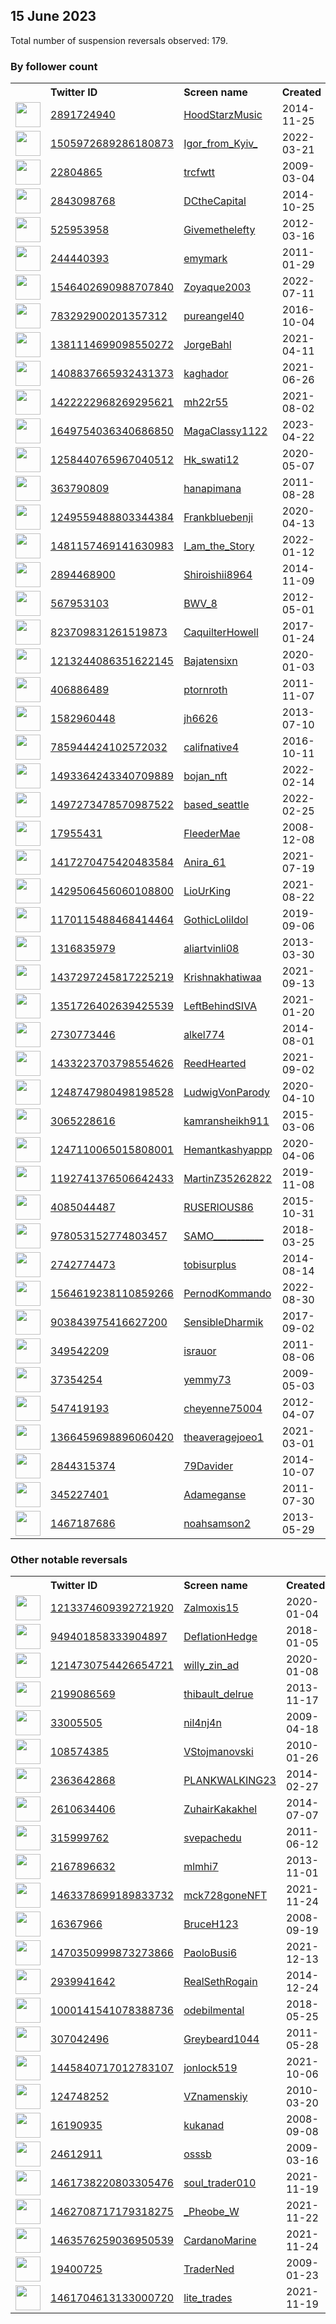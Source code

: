 
## 15 June 2023
Total number of suspension reversals observed: 179.

### By follower count
<table><tr><th></th><th align="left">Twitter ID</th><th align="left">Screen name</th>
<th align="left">Created</th><th align="left">Status</th><th align="left">Suspended</th><th align="left">Followers</th>
<tr><td><a href="https://pbs.twimg.com/profile_images/1659975334735892480/-g97nx0K_normal.jpg"><img src="https://pbs.twimg.com/profile_images/1659975334735892480/-g97nx0K_normal.jpg" width="40px" height="40px" align="center"/></a></td><td><a href="https://twitter.com/intent/user?user_id=2891724940">2891724940</a></td><td><a href="https://twitter.com/HoodStarzMusic">HoodStarzMusic</a></td><td>2014-11-25</td><td align="center"></td><td></td><td>69936</td></tr>
<tr><td><a href="https://pbs.twimg.com/profile_images/1568370331596853255/qycHkIqY_normal.jpg"><img src="https://pbs.twimg.com/profile_images/1568370331596853255/qycHkIqY_normal.jpg" width="40px" height="40px" align="center"/></a></td><td><a href="https://twitter.com/intent/user?user_id=1505972689286180873">1505972689286180873</a></td><td><a href="https://twitter.com/Igor_from_Kyiv_">Igor_from_Kyiv_</a></td><td>2022-03-21</td><td align="center"></td><td>2023-03-08</td><td>29928</td></tr>
<tr><td><a href="https://pbs.twimg.com/profile_images/1115395639691628545/JcavRTPB_normal.jpg"><img src="https://pbs.twimg.com/profile_images/1115395639691628545/JcavRTPB_normal.jpg" width="40px" height="40px" align="center"/></a></td><td><a href="https://twitter.com/intent/user?user_id=22804865">22804865</a></td><td><a href="https://twitter.com/trcfwtt">trcfwtt</a></td><td>2009-03-04</td><td align="center"></td><td>2022-11-09</td><td>20626</td></tr>
<tr><td><a href="https://pbs.twimg.com/profile_images/1671758050334752768/jCbeu4k7_normal.jpg"><img src="https://pbs.twimg.com/profile_images/1671758050334752768/jCbeu4k7_normal.jpg" width="40px" height="40px" align="center"/></a></td><td><a href="https://twitter.com/intent/user?user_id=2843098768">2843098768</a></td><td><a href="https://twitter.com/DCtheCapital">DCtheCapital</a></td><td>2014-10-25</td><td align="center"></td><td></td><td>10123</td></tr>
<tr><td><a href="https://pbs.twimg.com/profile_images/1660466784204472320/NYhwnryi_normal.jpg"><img src="https://pbs.twimg.com/profile_images/1660466784204472320/NYhwnryi_normal.jpg" width="40px" height="40px" align="center"/></a></td><td><a href="https://twitter.com/intent/user?user_id=525953958">525953958</a></td><td><a href="https://twitter.com/Givemethelefty">Givemethelefty</a></td><td>2012-03-16</td><td align="center"></td><td>2023-05-23</td><td>9520</td></tr>
<tr><td><a href="https://pbs.twimg.com/profile_images/1666200956755664919/gCbdiBbw_normal.jpg"><img src="https://pbs.twimg.com/profile_images/1666200956755664919/gCbdiBbw_normal.jpg" width="40px" height="40px" align="center"/></a></td><td><a href="https://twitter.com/intent/user?user_id=244440393">244440393</a></td><td><a href="https://twitter.com/emymark">emymark</a></td><td>2011-01-29</td><td align="center"></td><td>2023-05-31</td><td>8502</td></tr>
<tr><td><a href="https://pbs.twimg.com/profile_images/1546403257123328001/IFi2Ys8o_normal.jpg"><img src="https://pbs.twimg.com/profile_images/1546403257123328001/IFi2Ys8o_normal.jpg" width="40px" height="40px" align="center"/></a></td><td><a href="https://twitter.com/intent/user?user_id=1546402690988707840">1546402690988707840</a></td><td><a href="https://twitter.com/Zoyaque2003">Zoyaque2003</a></td><td>2022-07-11</td><td align="center"></td><td>2023-01-29</td><td>7646</td></tr>
<tr><td><a href="https://pbs.twimg.com/profile_images/1670644745855459328/e6P6pw1c_normal.jpg"><img src="https://pbs.twimg.com/profile_images/1670644745855459328/e6P6pw1c_normal.jpg" width="40px" height="40px" align="center"/></a></td><td><a href="https://twitter.com/intent/user?user_id=783292900201357312">783292900201357312</a></td><td><a href="https://twitter.com/pureangel40">pureangel40</a></td><td>2016-10-04</td><td align="center"></td><td>2022-08-03</td><td>7281</td></tr>
<tr><td><a href="https://pbs.twimg.com/profile_images/1381285287515582466/mmqyqlft_normal.jpg"><img src="https://pbs.twimg.com/profile_images/1381285287515582466/mmqyqlft_normal.jpg" width="40px" height="40px" align="center"/></a></td><td><a href="https://twitter.com/intent/user?user_id=1381114699098550272">1381114699098550272</a></td><td><a href="https://twitter.com/JorgeBahl">JorgeBahl</a></td><td>2021-04-11</td><td align="center"></td><td></td><td>7172</td></tr>
<tr><td><a href="https://pbs.twimg.com/profile_images/1435675718734782464/fRuipkh0_normal.jpg"><img src="https://pbs.twimg.com/profile_images/1435675718734782464/fRuipkh0_normal.jpg" width="40px" height="40px" align="center"/></a></td><td><a href="https://twitter.com/intent/user?user_id=1408837665932431373">1408837665932431373</a></td><td><a href="https://twitter.com/kaghador">kaghador</a></td><td>2021-06-26</td><td align="center"></td><td></td><td>5763</td></tr>
<tr><td><a href="https://pbs.twimg.com/profile_images/1612934163186720768/aRsPNG2t_normal.jpg"><img src="https://pbs.twimg.com/profile_images/1612934163186720768/aRsPNG2t_normal.jpg" width="40px" height="40px" align="center"/></a></td><td><a href="https://twitter.com/intent/user?user_id=1422222968269295621">1422222968269295621</a></td><td><a href="https://twitter.com/mh22r55">mh22r55</a></td><td>2021-08-02</td><td align="center"></td><td>2023-02-06</td><td>5612</td></tr>
<tr><td><a href="https://pbs.twimg.com/profile_images/1649754996555284480/2ZmDHVwX_normal.jpg"><img src="https://pbs.twimg.com/profile_images/1649754996555284480/2ZmDHVwX_normal.jpg" width="40px" height="40px" align="center"/></a></td><td><a href="https://twitter.com/intent/user?user_id=1649754036340686850">1649754036340686850</a></td><td><a href="https://twitter.com/MagaClassy1122">MagaClassy1122</a></td><td>2023-04-22</td><td align="center"></td><td>2023-06-03</td><td>5469</td></tr>
<tr><td><a href="https://pbs.twimg.com/profile_images/1666917886890237953/pcYFvlK5_normal.jpg"><img src="https://pbs.twimg.com/profile_images/1666917886890237953/pcYFvlK5_normal.jpg" width="40px" height="40px" align="center"/></a></td><td><a href="https://twitter.com/intent/user?user_id=1258440765967040512">1258440765967040512</a></td><td><a href="https://twitter.com/Hk_swati12">Hk_swati12</a></td><td>2020-05-07</td><td align="center"></td><td>2022-09-01</td><td>5288</td></tr>
<tr><td><a href="https://pbs.twimg.com/profile_images/1646133680119898112/3LHqie_x_normal.jpg"><img src="https://pbs.twimg.com/profile_images/1646133680119898112/3LHqie_x_normal.jpg" width="40px" height="40px" align="center"/></a></td><td><a href="https://twitter.com/intent/user?user_id=363790809">363790809</a></td><td><a href="https://twitter.com/hanapimana">hanapimana</a></td><td>2011-08-28</td><td align="center"></td><td>2023-05-28</td><td>4847</td></tr>
<tr><td><a href="https://pbs.twimg.com/profile_images/1661396827860529153/OTiX6Kcv_normal.jpg"><img src="https://pbs.twimg.com/profile_images/1661396827860529153/OTiX6Kcv_normal.jpg" width="40px" height="40px" align="center"/></a></td><td><a href="https://twitter.com/intent/user?user_id=1249559488803344384">1249559488803344384</a></td><td><a href="https://twitter.com/Frankbluebenji">Frankbluebenji</a></td><td>2020-04-13</td><td align="center"></td><td>2023-06-06</td><td>4846</td></tr>
<tr><td><a href="https://pbs.twimg.com/profile_images/1600496781045170180/glhcw3W1_normal.jpg"><img src="https://pbs.twimg.com/profile_images/1600496781045170180/glhcw3W1_normal.jpg" width="40px" height="40px" align="center"/></a></td><td><a href="https://twitter.com/intent/user?user_id=1481157469141630983">1481157469141630983</a></td><td><a href="https://twitter.com/I_am_the_Story">I_am_the_Story</a></td><td>2022-01-12</td><td align="center"></td><td>2023-06-08</td><td>4817</td></tr>
<tr><td><a href="https://pbs.twimg.com/profile_images/1562020019847905281/XBavhMkx_normal.jpg"><img src="https://pbs.twimg.com/profile_images/1562020019847905281/XBavhMkx_normal.jpg" width="40px" height="40px" align="center"/></a></td><td><a href="https://twitter.com/intent/user?user_id=2894468900">2894468900</a></td><td><a href="https://twitter.com/Shiroishii8964">Shiroishii8964</a></td><td>2014-11-09</td><td align="center"></td><td>2023-06-02</td><td>4125</td></tr>
<tr><td><a href="https://pbs.twimg.com/profile_images/1553298790060277760/xulO66kS_normal.jpg"><img src="https://pbs.twimg.com/profile_images/1553298790060277760/xulO66kS_normal.jpg" width="40px" height="40px" align="center"/></a></td><td><a href="https://twitter.com/intent/user?user_id=567953103">567953103</a></td><td><a href="https://twitter.com/BWV_8">BWV_8</a></td><td>2012-05-01</td><td align="center"></td><td>2023-06-12</td><td>3674</td></tr>
<tr><td><a href="https://pbs.twimg.com/profile_images/1167932013921198083/YfPvcUyq_normal.jpg"><img src="https://pbs.twimg.com/profile_images/1167932013921198083/YfPvcUyq_normal.jpg" width="40px" height="40px" align="center"/></a></td><td><a href="https://twitter.com/intent/user?user_id=823709831261519873">823709831261519873</a></td><td><a href="https://twitter.com/CaquilterHowell">CaquilterHowell</a></td><td>2017-01-24</td><td align="center"></td><td>2022-10-29</td><td>3290</td></tr>
<tr><td><a href="https://pbs.twimg.com/profile_images/1633241743079403525/LRqTUG4n_normal.jpg"><img src="https://pbs.twimg.com/profile_images/1633241743079403525/LRqTUG4n_normal.jpg" width="40px" height="40px" align="center"/></a></td><td><a href="https://twitter.com/intent/user?user_id=1213244086351622145">1213244086351622145</a></td><td><a href="https://twitter.com/Bajatensixn">Bajatensixn</a></td><td>2020-01-03</td><td align="center"></td><td>2023-06-06</td><td>3107</td></tr>
<tr><td><a href="https://pbs.twimg.com/profile_images/1135631449816805376/B9-OLQt9_normal.jpg"><img src="https://pbs.twimg.com/profile_images/1135631449816805376/B9-OLQt9_normal.jpg" width="40px" height="40px" align="center"/></a></td><td><a href="https://twitter.com/intent/user?user_id=406886489">406886489</a></td><td><a href="https://twitter.com/ptornroth">ptornroth</a></td><td>2011-11-07</td><td align="center"></td><td>2023-05-27</td><td>2876</td></tr>
<tr><td><a href="https://pbs.twimg.com/profile_images/378800000834406914/572e76b97f89628476526277280b786b_normal.jpeg"><img src="https://pbs.twimg.com/profile_images/378800000834406914/572e76b97f89628476526277280b786b_normal.jpeg" width="40px" height="40px" align="center"/></a></td><td><a href="https://twitter.com/intent/user?user_id=1582960448">1582960448</a></td><td><a href="https://twitter.com/jh6626">jh6626</a></td><td>2013-07-10</td><td align="center"></td><td></td><td>2742</td></tr>
<tr><td><a href="https://pbs.twimg.com/profile_images/1068264087069450241/qSW213qC_normal.jpg"><img src="https://pbs.twimg.com/profile_images/1068264087069450241/qSW213qC_normal.jpg" width="40px" height="40px" align="center"/></a></td><td><a href="https://twitter.com/intent/user?user_id=785944424102572032">785944424102572032</a></td><td><a href="https://twitter.com/califnative4">califnative4</a></td><td>2016-10-11</td><td align="center"></td><td>2022-10-29</td><td>2458</td></tr>
<tr><td><a href="https://pbs.twimg.com/profile_images/1653529803331366912/F9Y57USX_normal.jpg"><img src="https://pbs.twimg.com/profile_images/1653529803331366912/F9Y57USX_normal.jpg" width="40px" height="40px" align="center"/></a></td><td><a href="https://twitter.com/intent/user?user_id=1493364243340709889">1493364243340709889</a></td><td><a href="https://twitter.com/bojan_nft">bojan_nft</a></td><td>2022-02-14</td><td align="center"></td><td>2023-06-02</td><td>2266</td></tr>
<tr><td><a href="https://pbs.twimg.com/profile_images/1673148727706656768/J5HCzx2E_normal.jpg"><img src="https://pbs.twimg.com/profile_images/1673148727706656768/J5HCzx2E_normal.jpg" width="40px" height="40px" align="center"/></a></td><td><a href="https://twitter.com/intent/user?user_id=1497273478570987522">1497273478570987522</a></td><td><a href="https://twitter.com/based_seattle">based_seattle</a></td><td>2022-02-25</td><td align="center"></td><td>2023-05-01</td><td>2205</td></tr>
<tr><td><a href="https://pbs.twimg.com/profile_images/722922152920555520/P8Fvi-q8_normal.jpg"><img src="https://pbs.twimg.com/profile_images/722922152920555520/P8Fvi-q8_normal.jpg" width="40px" height="40px" align="center"/></a></td><td><a href="https://twitter.com/intent/user?user_id=17955431">17955431</a></td><td><a href="https://twitter.com/FleederMae">FleederMae</a></td><td>2008-12-08</td><td align="center"></td><td></td><td>1991</td></tr>
<tr><td><a href="https://pbs.twimg.com/profile_images/1616677000516706309/_EuTXpNm_normal.jpg"><img src="https://pbs.twimg.com/profile_images/1616677000516706309/_EuTXpNm_normal.jpg" width="40px" height="40px" align="center"/></a></td><td><a href="https://twitter.com/intent/user?user_id=1417270475420483584">1417270475420483584</a></td><td><a href="https://twitter.com/Anira_61">Anira_61</a></td><td>2021-07-19</td><td align="center"></td><td>2023-06-06</td><td>1649</td></tr>
<tr><td><a href="https://pbs.twimg.com/profile_images/1429510009407352832/mC33CKwK_normal.jpg"><img src="https://pbs.twimg.com/profile_images/1429510009407352832/mC33CKwK_normal.jpg" width="40px" height="40px" align="center"/></a></td><td><a href="https://twitter.com/intent/user?user_id=1429506456060108800">1429506456060108800</a></td><td><a href="https://twitter.com/LioUrKing">LioUrKing</a></td><td>2021-08-22</td><td align="center">🚫</td><td>2023-06-14</td><td>1353</td></tr>
<tr><td><a href="https://pbs.twimg.com/profile_images/1170115638955827207/ELy2uxlD_normal.jpg"><img src="https://pbs.twimg.com/profile_images/1170115638955827207/ELy2uxlD_normal.jpg" width="40px" height="40px" align="center"/></a></td><td><a href="https://twitter.com/intent/user?user_id=1170115488468414464">1170115488468414464</a></td><td><a href="https://twitter.com/GothicLoliIdol">GothicLoliIdol</a></td><td>2019-09-06</td><td align="center"></td><td>2023-06-06</td><td>1292</td></tr>
<tr><td><a href="https://pbs.twimg.com/profile_images/1412448209629331467/as_dav-G_normal.jpg"><img src="https://pbs.twimg.com/profile_images/1412448209629331467/as_dav-G_normal.jpg" width="40px" height="40px" align="center"/></a></td><td><a href="https://twitter.com/intent/user?user_id=1316835979">1316835979</a></td><td><a href="https://twitter.com/aliartvinli08">aliartvinli08</a></td><td>2013-03-30</td><td align="center"></td><td>2022-06-12</td><td>1288</td></tr>
<tr><td><a href="https://pbs.twimg.com/profile_images/1499632365911490560/BfXVyz8F_normal.jpg"><img src="https://pbs.twimg.com/profile_images/1499632365911490560/BfXVyz8F_normal.jpg" width="40px" height="40px" align="center"/></a></td><td><a href="https://twitter.com/intent/user?user_id=1437297245817225219">1437297245817225219</a></td><td><a href="https://twitter.com/Krishnakhatiwaa">Krishnakhatiwaa</a></td><td>2021-09-13</td><td align="center"></td><td>2023-04-08</td><td>1198</td></tr>
<tr><td><a href="https://pbs.twimg.com/profile_images/1462510683216654342/RneRV_kk_normal.jpg"><img src="https://pbs.twimg.com/profile_images/1462510683216654342/RneRV_kk_normal.jpg" width="40px" height="40px" align="center"/></a></td><td><a href="https://twitter.com/intent/user?user_id=1351726402639425539">1351726402639425539</a></td><td><a href="https://twitter.com/LeftBehindSIVA">LeftBehindSIVA</a></td><td>2021-01-20</td><td align="center"></td><td>2022-10-19</td><td>1158</td></tr>
<tr><td><a href="https://pbs.twimg.com/profile_images/1479730252800827394/6quovP2h_normal.jpg"><img src="https://pbs.twimg.com/profile_images/1479730252800827394/6quovP2h_normal.jpg" width="40px" height="40px" align="center"/></a></td><td><a href="https://twitter.com/intent/user?user_id=2730773446">2730773446</a></td><td><a href="https://twitter.com/alkel774">alkel774</a></td><td>2014-08-01</td><td align="center"></td><td>2023-05-28</td><td>1123</td></tr>
<tr><td><a href="https://pbs.twimg.com/profile_images/1668086941227831296/b_T_lBpz_normal.jpg"><img src="https://pbs.twimg.com/profile_images/1668086941227831296/b_T_lBpz_normal.jpg" width="40px" height="40px" align="center"/></a></td><td><a href="https://twitter.com/intent/user?user_id=1433223703798554626">1433223703798554626</a></td><td><a href="https://twitter.com/ReedHearted">ReedHearted</a></td><td>2021-09-02</td><td align="center"></td><td>2023-06-14</td><td>1070</td></tr>
<tr><td><a href="https://pbs.twimg.com/profile_images/1384552884738482185/zxtl9gek_normal.png"><img src="https://pbs.twimg.com/profile_images/1384552884738482185/zxtl9gek_normal.png" width="40px" height="40px" align="center"/></a></td><td><a href="https://twitter.com/intent/user?user_id=1248747980498198528">1248747980498198528</a></td><td><a href="https://twitter.com/LudwigVonParody">LudwigVonParody</a></td><td>2020-04-10</td><td align="center"></td><td></td><td>992</td></tr>
<tr><td><a href="https://pbs.twimg.com/profile_images/1664282188240793607/Klr3EhyS_normal.jpg"><img src="https://pbs.twimg.com/profile_images/1664282188240793607/Klr3EhyS_normal.jpg" width="40px" height="40px" align="center"/></a></td><td><a href="https://twitter.com/intent/user?user_id=3065228616">3065228616</a></td><td><a href="https://twitter.com/kamransheikh911">kamransheikh911</a></td><td>2015-03-06</td><td align="center"></td><td>2023-05-28</td><td>983</td></tr>
<tr><td><a href="https://pbs.twimg.com/profile_images/1632038786715754498/wmtWCXth_normal.jpg"><img src="https://pbs.twimg.com/profile_images/1632038786715754498/wmtWCXth_normal.jpg" width="40px" height="40px" align="center"/></a></td><td><a href="https://twitter.com/intent/user?user_id=1247110065015808001">1247110065015808001</a></td><td><a href="https://twitter.com/Hemantkashyappp">Hemantkashyappp</a></td><td>2020-04-06</td><td align="center"></td><td>2023-05-12</td><td>935</td></tr>
<tr><td><a href="https://pbs.twimg.com/profile_images/1570674192172851200/hb_iRUDH_normal.jpg"><img src="https://pbs.twimg.com/profile_images/1570674192172851200/hb_iRUDH_normal.jpg" width="40px" height="40px" align="center"/></a></td><td><a href="https://twitter.com/intent/user?user_id=1192741376506642433">1192741376506642433</a></td><td><a href="https://twitter.com/MartinZ35262822">MartinZ35262822</a></td><td>2019-11-08</td><td align="center"></td><td>2023-05-18</td><td>879</td></tr>
<tr><td><a href="https://pbs.twimg.com/profile_images/1384382749923057666/8Qz-butH_normal.jpg"><img src="https://pbs.twimg.com/profile_images/1384382749923057666/8Qz-butH_normal.jpg" width="40px" height="40px" align="center"/></a></td><td><a href="https://twitter.com/intent/user?user_id=4085044487">4085044487</a></td><td><a href="https://twitter.com/RUSERIOUS86">RUSERIOUS86</a></td><td>2015-10-31</td><td align="center"></td><td></td><td>794</td></tr>
<tr><td><a href="https://pbs.twimg.com/profile_images/1667084838153732097/X_WMAyLA_normal.jpg"><img src="https://pbs.twimg.com/profile_images/1667084838153732097/X_WMAyLA_normal.jpg" width="40px" height="40px" align="center"/></a></td><td><a href="https://twitter.com/intent/user?user_id=978053152774803457">978053152774803457</a></td><td><a href="https://twitter.com/SAMO___________">SAMO___________</a></td><td>2018-03-25</td><td align="center"></td><td>2022-07-21</td><td>736</td></tr>
<tr><td><a href="https://pbs.twimg.com/profile_images/1666749624575565825/9jxGVc5I_normal.jpg"><img src="https://pbs.twimg.com/profile_images/1666749624575565825/9jxGVc5I_normal.jpg" width="40px" height="40px" align="center"/></a></td><td><a href="https://twitter.com/intent/user?user_id=2742774473">2742774473</a></td><td><a href="https://twitter.com/tobisurplus">tobisurplus</a></td><td>2014-08-14</td><td align="center"></td><td></td><td>726</td></tr>
<tr><td><a href="https://pbs.twimg.com/profile_images/1605550217583120384/JTzxyPoY_normal.jpg"><img src="https://pbs.twimg.com/profile_images/1605550217583120384/JTzxyPoY_normal.jpg" width="40px" height="40px" align="center"/></a></td><td><a href="https://twitter.com/intent/user?user_id=1564619238110859266">1564619238110859266</a></td><td><a href="https://twitter.com/PernodKommando">PernodKommando</a></td><td>2022-08-30</td><td align="center"></td><td>2022-12-26</td><td>627</td></tr>
<tr><td><a href="https://pbs.twimg.com/profile_images/1438742383244492803/G1yR4_dV_normal.jpg"><img src="https://pbs.twimg.com/profile_images/1438742383244492803/G1yR4_dV_normal.jpg" width="40px" height="40px" align="center"/></a></td><td><a href="https://twitter.com/intent/user?user_id=903843975416627200">903843975416627200</a></td><td><a href="https://twitter.com/SensibleDharmik">SensibleDharmik</a></td><td>2017-09-02</td><td align="center"></td><td>2022-06-17</td><td>625</td></tr>
<tr><td><a href="https://pbs.twimg.com/profile_images/1631385547859013632/MOySVCQH_normal.jpg"><img src="https://pbs.twimg.com/profile_images/1631385547859013632/MOySVCQH_normal.jpg" width="40px" height="40px" align="center"/></a></td><td><a href="https://twitter.com/intent/user?user_id=349542209">349542209</a></td><td><a href="https://twitter.com/israuor">israuor</a></td><td>2011-08-06</td><td align="center"></td><td>2023-06-04</td><td>545</td></tr>
<tr><td><a href="https://pbs.twimg.com/profile_images/826221114997219329/5OfmP4Vj_normal.jpg"><img src="https://pbs.twimg.com/profile_images/826221114997219329/5OfmP4Vj_normal.jpg" width="40px" height="40px" align="center"/></a></td><td><a href="https://twitter.com/intent/user?user_id=37354254">37354254</a></td><td><a href="https://twitter.com/yemmy73">yemmy73</a></td><td>2009-05-03</td><td align="center"></td><td>2023-04-21</td><td>519</td></tr>
<tr><td><a href="https://pbs.twimg.com/profile_images/1663937205843251204/y_QM-Y10_normal.jpg"><img src="https://pbs.twimg.com/profile_images/1663937205843251204/y_QM-Y10_normal.jpg" width="40px" height="40px" align="center"/></a></td><td><a href="https://twitter.com/intent/user?user_id=547419193">547419193</a></td><td><a href="https://twitter.com/cheyenne75004">cheyenne75004</a></td><td>2012-04-07</td><td align="center">🚫</td><td>2023-06-05</td><td>502</td></tr>
<tr><td><a href="https://pbs.twimg.com/profile_images/1546663766582083584/8yDNk781_normal.jpg"><img src="https://pbs.twimg.com/profile_images/1546663766582083584/8yDNk781_normal.jpg" width="40px" height="40px" align="center"/></a></td><td><a href="https://twitter.com/intent/user?user_id=1366459698896060420">1366459698896060420</a></td><td><a href="https://twitter.com/theaveragejoeo1">theaveragejoeo1</a></td><td>2021-03-01</td><td align="center"></td><td>2023-06-01</td><td>478</td></tr>
<tr><td><a href="https://pbs.twimg.com/profile_images/1427810284371124225/0eC_7Qw5_normal.jpg"><img src="https://pbs.twimg.com/profile_images/1427810284371124225/0eC_7Qw5_normal.jpg" width="40px" height="40px" align="center"/></a></td><td><a href="https://twitter.com/intent/user?user_id=2844315374">2844315374</a></td><td><a href="https://twitter.com/79Davider">79Davider</a></td><td>2014-10-07</td><td align="center"></td><td>2022-04-08</td><td>474</td></tr>
<tr><td><a href="https://pbs.twimg.com/profile_images/1349980016658944000/TC_lSTXn_normal.jpg"><img src="https://pbs.twimg.com/profile_images/1349980016658944000/TC_lSTXn_normal.jpg" width="40px" height="40px" align="center"/></a></td><td><a href="https://twitter.com/intent/user?user_id=345227401">345227401</a></td><td><a href="https://twitter.com/Adameganse">Adameganse</a></td><td>2011-07-30</td><td align="center"></td><td>2023-06-12</td><td>465</td></tr>
<tr><td><a href="https://pbs.twimg.com/profile_images/1672351648679620612/Klhg_eF3_normal.jpg"><img src="https://pbs.twimg.com/profile_images/1672351648679620612/Klhg_eF3_normal.jpg" width="40px" height="40px" align="center"/></a></td><td><a href="https://twitter.com/intent/user?user_id=1467187686">1467187686</a></td><td><a href="https://twitter.com/noahsamson2">noahsamson2</a></td><td>2013-05-29</td><td align="center">🔒</td><td>2023-05-18</td><td>454</td></tr>
</table>

### Other notable reversals
<table><tr><th></th><th align="left">Twitter ID</th><th align="left">Screen name</th>
<th align="left">Created</th><th align="left">Status</th><th align="left">Suspended</th><th align="left">Followers</th>
<tr><td><a href="https://pbs.twimg.com/profile_images/1512018210584997893/EyscJQE8_normal.jpg"><img src="https://pbs.twimg.com/profile_images/1512018210584997893/EyscJQE8_normal.jpg" width="40px" height="40px" align="center"/></a></td><td><a href="https://twitter.com/intent/user?user_id=1213374609392721920">1213374609392721920</a></td><td><a href="https://twitter.com/Zalmoxis15">Zalmoxis15</a></td><td>2020-01-04</td><td align="center"></td><td>2023-06-14</td><td>373</td></tr>
<tr><td><a href="https://pbs.twimg.com/profile_images/1545826848529072128/4CRYq-60_normal.jpg"><img src="https://pbs.twimg.com/profile_images/1545826848529072128/4CRYq-60_normal.jpg" width="40px" height="40px" align="center"/></a></td><td><a href="https://twitter.com/intent/user?user_id=949401858333904897">949401858333904897</a></td><td><a href="https://twitter.com/DeflationHedge">DeflationHedge</a></td><td>2018-01-05</td><td align="center"></td><td>2022-12-25</td><td>256</td></tr>
<tr><td><a href="https://pbs.twimg.com/profile_images/1531682074201141249/ZPFT9P81_normal.jpg"><img src="https://pbs.twimg.com/profile_images/1531682074201141249/ZPFT9P81_normal.jpg" width="40px" height="40px" align="center"/></a></td><td><a href="https://twitter.com/intent/user?user_id=1214730754426654721">1214730754426654721</a></td><td><a href="https://twitter.com/willy_zin_ad">willy_zin_ad</a></td><td>2020-01-08</td><td align="center"></td><td>2023-06-07</td><td>170</td></tr>
<tr><td><a href="https://abs.twimg.com/sticky/default_profile_images/default_profile_normal.png"><img src="https://abs.twimg.com/sticky/default_profile_images/default_profile_normal.png" width="40px" height="40px" align="center"/></a></td><td><a href="https://twitter.com/intent/user?user_id=2199086569">2199086569</a></td><td><a href="https://twitter.com/thibault_delrue">thibault_delrue</a></td><td>2013-11-17</td><td align="center"></td><td>2023-06-04</td><td>94</td></tr>
<tr><td><a href="https://pbs.twimg.com/profile_images/1639451744420741120/TpsYhUQr_normal.png"><img src="https://pbs.twimg.com/profile_images/1639451744420741120/TpsYhUQr_normal.png" width="40px" height="40px" align="center"/></a></td><td><a href="https://twitter.com/intent/user?user_id=33005505">33005505</a></td><td><a href="https://twitter.com/nil4nj4n">nil4nj4n</a></td><td>2009-04-18</td><td align="center"></td><td>2023-03-27</td><td>127</td></tr>
<tr><td><a href="https://pbs.twimg.com/profile_images/984854010757828608/Wpz50kXT_normal.jpg"><img src="https://pbs.twimg.com/profile_images/984854010757828608/Wpz50kXT_normal.jpg" width="40px" height="40px" align="center"/></a></td><td><a href="https://twitter.com/intent/user?user_id=108574385">108574385</a></td><td><a href="https://twitter.com/VStojmanovski">VStojmanovski</a></td><td>2010-01-26</td><td align="center"></td><td>2023-05-28</td><td>13</td></tr>
<tr><td><a href="https://pbs.twimg.com/profile_images/1521963698599960576/ar9zchgJ_normal.jpg"><img src="https://pbs.twimg.com/profile_images/1521963698599960576/ar9zchgJ_normal.jpg" width="40px" height="40px" align="center"/></a></td><td><a href="https://twitter.com/intent/user?user_id=2363642868">2363642868</a></td><td><a href="https://twitter.com/PLANKWALKING23">PLANKWALKING23</a></td><td>2014-02-27</td><td align="center"></td><td>2023-06-05</td><td>123</td></tr>
<tr><td><a href="https://pbs.twimg.com/profile_images/859721095531941890/kFEiX8g7_normal.jpg"><img src="https://pbs.twimg.com/profile_images/859721095531941890/kFEiX8g7_normal.jpg" width="40px" height="40px" align="center"/></a></td><td><a href="https://twitter.com/intent/user?user_id=2610634406">2610634406</a></td><td><a href="https://twitter.com/ZuhairKakakhel">ZuhairKakakhel</a></td><td>2014-07-07</td><td align="center"></td><td>2023-05-28</td><td>87</td></tr>
<tr><td><a href="https://pbs.twimg.com/profile_images/1533952877940572161/kVOg6Uy4_normal.jpg"><img src="https://pbs.twimg.com/profile_images/1533952877940572161/kVOg6Uy4_normal.jpg" width="40px" height="40px" align="center"/></a></td><td><a href="https://twitter.com/intent/user?user_id=315999762">315999762</a></td><td><a href="https://twitter.com/svepachedu">svepachedu</a></td><td>2011-06-12</td><td align="center"></td><td>2023-05-28</td><td>163</td></tr>
<tr><td><a href="https://pbs.twimg.com/profile_images/1436205834678116357/VBSeORN4_normal.jpg"><img src="https://pbs.twimg.com/profile_images/1436205834678116357/VBSeORN4_normal.jpg" width="40px" height="40px" align="center"/></a></td><td><a href="https://twitter.com/intent/user?user_id=2167896632">2167896632</a></td><td><a href="https://twitter.com/mlmhi7">mlmhi7</a></td><td>2013-11-01</td><td align="center">🚫</td><td>2023-06-03</td><td>142</td></tr>
<tr><td><a href="https://pbs.twimg.com/profile_images/1463379689850953729/mXjkXS4r_normal.jpg"><img src="https://pbs.twimg.com/profile_images/1463379689850953729/mXjkXS4r_normal.jpg" width="40px" height="40px" align="center"/></a></td><td><a href="https://twitter.com/intent/user?user_id=1463378699189833732">1463378699189833732</a></td><td><a href="https://twitter.com/mck728goneNFT">mck728goneNFT</a></td><td>2021-11-24</td><td align="center"></td><td>2023-02-07</td><td>63</td></tr>
<tr><td><a href="https://pbs.twimg.com/profile_images/1053037846703955968/V7BJo59d_normal.jpg"><img src="https://pbs.twimg.com/profile_images/1053037846703955968/V7BJo59d_normal.jpg" width="40px" height="40px" align="center"/></a></td><td><a href="https://twitter.com/intent/user?user_id=16367966">16367966</a></td><td><a href="https://twitter.com/BruceH123">BruceH123</a></td><td>2008-09-19</td><td align="center"></td><td>2023-06-04</td><td>400</td></tr>
<tr><td><a href="https://pbs.twimg.com/profile_images/1568937367091777536/sm1_nUlW_normal.jpg"><img src="https://pbs.twimg.com/profile_images/1568937367091777536/sm1_nUlW_normal.jpg" width="40px" height="40px" align="center"/></a></td><td><a href="https://twitter.com/intent/user?user_id=1470350999873273866">1470350999873273866</a></td><td><a href="https://twitter.com/PaoloBusi6">PaoloBusi6</a></td><td>2021-12-13</td><td align="center"></td><td>2022-12-08</td><td>75</td></tr>
<tr><td><a href="https://pbs.twimg.com/profile_images/1344501952923766786/Q6yZaUDp_normal.jpg"><img src="https://pbs.twimg.com/profile_images/1344501952923766786/Q6yZaUDp_normal.jpg" width="40px" height="40px" align="center"/></a></td><td><a href="https://twitter.com/intent/user?user_id=2939941642">2939941642</a></td><td><a href="https://twitter.com/RealSethRogain">RealSethRogain</a></td><td>2014-12-24</td><td align="center"></td><td>2023-06-06</td><td>183</td></tr>
<tr><td><a href="https://pbs.twimg.com/profile_images/1671582736203612160/IvvBX__9_normal.jpg"><img src="https://pbs.twimg.com/profile_images/1671582736203612160/IvvBX__9_normal.jpg" width="40px" height="40px" align="center"/></a></td><td><a href="https://twitter.com/intent/user?user_id=1000141541078388736">1000141541078388736</a></td><td><a href="https://twitter.com/odebilmental">odebilmental</a></td><td>2018-05-25</td><td align="center"></td><td>2023-06-06</td><td>100</td></tr>
<tr><td><a href="https://pbs.twimg.com/profile_images/1525860108298862592/kToMi_3D_normal.jpg"><img src="https://pbs.twimg.com/profile_images/1525860108298862592/kToMi_3D_normal.jpg" width="40px" height="40px" align="center"/></a></td><td><a href="https://twitter.com/intent/user?user_id=307042496">307042496</a></td><td><a href="https://twitter.com/Greybeard1044">Greybeard1044</a></td><td>2011-05-28</td><td align="center"></td><td>2023-04-02</td><td>23</td></tr>
<tr><td><a href="https://pbs.twimg.com/profile_images/1445840816425955328/qnLKb8gJ_normal.png"><img src="https://pbs.twimg.com/profile_images/1445840816425955328/qnLKb8gJ_normal.png" width="40px" height="40px" align="center"/></a></td><td><a href="https://twitter.com/intent/user?user_id=1445840717012783107">1445840717012783107</a></td><td><a href="https://twitter.com/jonlock519">jonlock519</a></td><td>2021-10-06</td><td align="center"></td><td>2022-12-15</td><td>4</td></tr>
<tr><td><a href="https://pbs.twimg.com/profile_images/3078544744/d3baa85188310d6456f65d9d9163794e_normal.jpeg"><img src="https://pbs.twimg.com/profile_images/3078544744/d3baa85188310d6456f65d9d9163794e_normal.jpeg" width="40px" height="40px" align="center"/></a></td><td><a href="https://twitter.com/intent/user?user_id=124748252">124748252</a></td><td><a href="https://twitter.com/VZnamenskiy">VZnamenskiy</a></td><td>2010-03-20</td><td align="center"></td><td>2023-02-03</td><td>199</td></tr>
<tr><td><a href="https://abs.twimg.com/sticky/default_profile_images/default_profile_normal.png"><img src="https://abs.twimg.com/sticky/default_profile_images/default_profile_normal.png" width="40px" height="40px" align="center"/></a></td><td><a href="https://twitter.com/intent/user?user_id=16190935">16190935</a></td><td><a href="https://twitter.com/kukanad">kukanad</a></td><td>2008-09-08</td><td align="center"></td><td>2023-02-28</td><td>9</td></tr>
<tr><td><a href="https://pbs.twimg.com/profile_images/546742228916654081/PQ5KxRqo_normal.jpeg"><img src="https://pbs.twimg.com/profile_images/546742228916654081/PQ5KxRqo_normal.jpeg" width="40px" height="40px" align="center"/></a></td><td><a href="https://twitter.com/intent/user?user_id=24612911">24612911</a></td><td><a href="https://twitter.com/osssb">osssb</a></td><td>2009-03-16</td><td align="center"></td><td>2023-01-01</td><td>60</td></tr>
<tr><td><a href="https://pbs.twimg.com/profile_images/1461739370491400211/M-ADZL-4_normal.jpg"><img src="https://pbs.twimg.com/profile_images/1461739370491400211/M-ADZL-4_normal.jpg" width="40px" height="40px" align="center"/></a></td><td><a href="https://twitter.com/intent/user?user_id=1461738220803305476">1461738220803305476</a></td><td><a href="https://twitter.com/soul_trader010">soul_trader010</a></td><td>2021-11-19</td><td align="center"></td><td>2023-04-04</td><td>27</td></tr>
<tr><td><a href="https://pbs.twimg.com/profile_images/1489309963008815110/i-LhmcP-_normal.jpg"><img src="https://pbs.twimg.com/profile_images/1489309963008815110/i-LhmcP-_normal.jpg" width="40px" height="40px" align="center"/></a></td><td><a href="https://twitter.com/intent/user?user_id=1462708717179318275">1462708717179318275</a></td><td><a href="https://twitter.com/_Pheobe_W">_Pheobe_W</a></td><td>2021-11-22</td><td align="center"></td><td>2023-02-03</td><td>20</td></tr>
<tr><td><a href="https://pbs.twimg.com/profile_images/1463576865311014913/9O7gJiaB_normal.jpg"><img src="https://pbs.twimg.com/profile_images/1463576865311014913/9O7gJiaB_normal.jpg" width="40px" height="40px" align="center"/></a></td><td><a href="https://twitter.com/intent/user?user_id=1463576259036950539">1463576259036950539</a></td><td><a href="https://twitter.com/CardanoMarine">CardanoMarine</a></td><td>2021-11-24</td><td align="center"></td><td>2023-02-06</td><td>21</td></tr>
<tr><td><a href="https://pbs.twimg.com/profile_images/1650497841855381508/9k3DwZ3c_normal.jpg"><img src="https://pbs.twimg.com/profile_images/1650497841855381508/9k3DwZ3c_normal.jpg" width="40px" height="40px" align="center"/></a></td><td><a href="https://twitter.com/intent/user?user_id=19400725">19400725</a></td><td><a href="https://twitter.com/TraderNed">TraderNed</a></td><td>2009-01-23</td><td align="center"></td><td>2023-05-16</td><td>403</td></tr>
<tr><td><a href="https://pbs.twimg.com/profile_images/1489292178027331590/1Pc-y0hQ_normal.jpg"><img src="https://pbs.twimg.com/profile_images/1489292178027331590/1Pc-y0hQ_normal.jpg" width="40px" height="40px" align="center"/></a></td><td><a href="https://twitter.com/intent/user?user_id=1461704613133000720">1461704613133000720</a></td><td><a href="https://twitter.com/lite_trades">lite_trades</a></td><td>2021-11-19</td><td align="center"></td><td>2023-02-06</td><td>22</td></tr>
</table>
